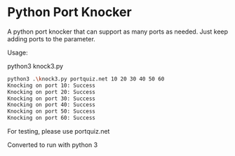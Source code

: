 # Python Port Knocker

A python port knocker that can support as many ports as needed. Just keep adding ports to the parameter.



Usage: 

python3 knock3.py <IP> <PORT> <PORT><PORT> 

```bash
python3 .\knock3.py portquiz.net 10 20 30 40 50 60
Knocking on port 10: Success
Knocking on port 20: Success
Knocking on port 30: Success
Knocking on port 40: Success
Knocking on port 50: Success
Knocking on port 60: Success
```

For testing, please use portquiz.net

Converted to run with python 3


